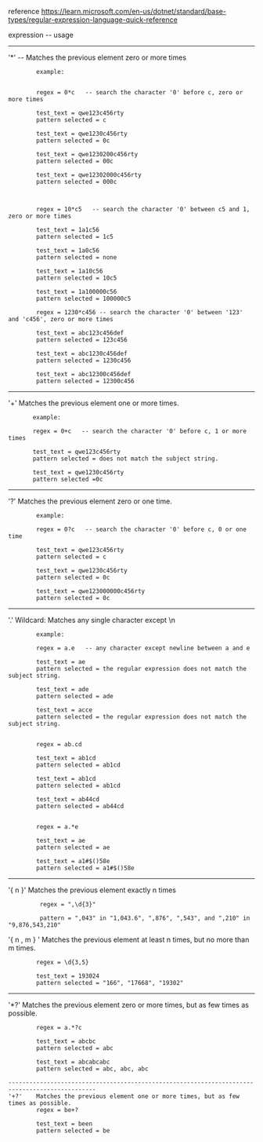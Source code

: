 reference
https://learn.microsoft.com/en-us/dotnet/standard/base-types/regular-expression-language-quick-reference


expression  --  usage

-----------------------------------------------------------------------------------------------

'*'         --  Matches the previous element zero or more times  
            
            example:
            
            
            regex = 0*c   -- search the character '0' before c, zero or more times
            
            test_text = qwe123c456rty
            pattern selected = c
            
            test_text = qwe1230c456rty
            pattern selected = 0c
            
            test_text = qwe1230200c456rty
            pattern selected = 00c
            
            test_text = qwe12302000c456rty
            pattern selected = 000c
            
            
            
            regex = 10*c5   -- search the character '0' between c5 and 1, zero or more times         
            
            test_text = 1a1c56
            pattern selected = 1c5
            
            test_text = 1a0c56
            pattern selected = none
            
            test_text = 1a10c56
            pattern selected = 10c5
            
            test_text = 1a100000c56
            pattern selected = 100000c5
            
            regex = 1230*c456 -- search the character '0' between '123' and 'c456', zero or more times
                        
            test_text = abc123c456def
            pattern selected = 123c456
            
            test_text = abc1230c456def
            pattern selected = 1230c456
            
            test_text = abc12300c456def
            pattern selected = 12300c456
            
            
-----------------------------------------------------------------------------------------------
'+'        Matches the previous element one or more times.
           
           example:            
            
           regex = 0+c   -- search the character '0' before c, 1 or more times
           
           test_text = qwe123c456rty  
           pattern selected = does not match the subject string.
           
           test_text = qwe1230c456rty  
           pattern selected =0c
           
           
-----------------------------------------------------------------------------------------------
'?'         Matches the previous element zero or one time.

            example:      
            
            regex = 0?c   -- search the character '0' before c, 0 or one time
            
            test_text = qwe123c456rty  
            pattern selected = c
            
            test_text = qwe1230c456rty  
            pattern selected = 0c
            
            test_text = qwe123000000c456rty  
            pattern selected = 0c
            
            
-----------------------------------------------------------------------------------------------
'.'         Wildcard: Matches any single character except \n 

            example:      
            
            regex = a.e   -- any character except newline between a and e
            
            test_text = ae
            pattern selected = the regular expression does not match the subject string.
            
            test_text = ade
            pattern selected = ade
            
            test_text = acce
            pattern selected = the regular expression does not match the subject string.
            
            
            regex = ab.cd
            
            test_text = ab1cd
            pattern selected = ab1cd
            
            test_text = ab1cd
            pattern selected = ab1cd
            
            test_text = ab44cd
            pattern selected = ab44cd
            
            
            regex = a.*e
            
            test_text = ae
            pattern selected = ae
            
            test_text = a1#$()58e
            pattern selected = a1#$()58e
            


-----------------------------------------------------------------------------------------------
            
'{ n }'      Matches the previous element exactly n times
            
             regex = ",\d{3}"
            
             pattern = ",043" in "1,043.6", ",876", ",543", and ",210" in "9,876,543,210"
            
 '{ n , m } ' Matches the previous element at least n times, but no more than m times. 
 
            regex = \d{3,5}
            
            test_text = 193024
            pattern selected = "166", "17668", "19302"
            
 -----------------------------------------------------------------------------------------------
 
 '*?'       Matches the previous element zero or more times, but as few times as possible.
 
            regex = a.*?c
            
            test_text = abcbc
            pattern selected = abc
            
            test_text = abcabcabc
            pattern selected = abc, abc, abc
            
    -----------------------------------------------------------------------------------------------
    '+?'    Matches the previous element one or more times, but as few times as possible.
            regex = be+?
            
            test_text = been
            pattern selected = be
            
            
            
  
            
            
            
            
            
            
            
            
            
            
            
            
            
            
            
            
            
            
            
            
           
           
        
           
           
           
            
            
            
            
            
            
            
            
            
            

            
            
